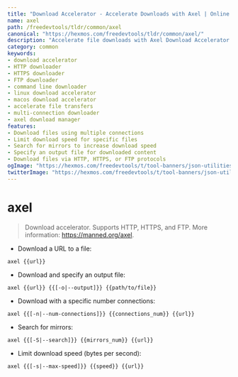 ```yaml
---
title: "Download Accelerator - Accelerate Downloads with Axel | Online Free DevTools by Hexmos"
name: axel
path: /freedevtools/tldr/common/axel
canonical: "https://hexmos.com/freedevtools/tldr/common/axel/"
description: "Accelerate file downloads with Axel Download Accelerator. Download files quickly and efficiently via HTTP, HTTPS, and FTP. Free online tool, no registration required."
category: common
keywords:
- download accelerator
- HTTP downloader
- HTTPS downloader
- FTP downloader
- command line downloader
- linux download accelerator
- macos download accelerator
- accelerate file transfers
- multi-connection downloader
- axel download manager
features:
- Download files using multiple connections
- Limit download speed for specific files
- Search for mirrors to increase download speed
- Specify an output file for downloaded content
- Download files via HTTP, HTTPS, or FTP protocols
ogImage: "https://hexmos.com/freedevtools/t/tool-banners/json-utilities-banner.png"
twitterImage: "https://hexmos.com/freedevtools/t/tool-banners/json-utilities-banner.png"
---
```


# axel

> Download accelerator.
> Supports HTTP, HTTPS, and FTP.
> More information: <https://manned.org/axel>.

- Download a URL to a file:

`axel {{url}}`

- Download and specify an output file:

`axel {{url}} {{[-o|--output]}} {{path/to/file}}`

- Download with a specific number connections:

`axel {{[-n|--num-connections]}} {{connections_num}} {{url}}`

- Search for mirrors:

`axel {{[-S|--search]}} {{mirrors_num}} {{url}}`

- Limit download speed (bytes per second):

`axel {{[-s|--max-speed]}} {{speed}} {{url}}`
